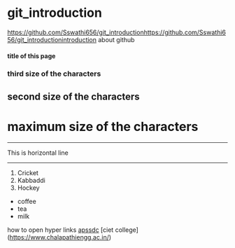 # git_introduction
https://github.com/Sswathi656/git_introductionhttps://github.com/Sswathi656/git_introductionintroduction about github
#### title of this page
### third size of the characters
## second size of the characters
# maximum size of the characters

***
This is horizontal line
***
1. Cricket
2. Kabbaddi
3. Hockey

- coffee
- tea
- milk

how to open hyper links [apssdc](https://www.apssdc.i)
[ciet college] (https://www.chalapathiengg.ac.in/)
